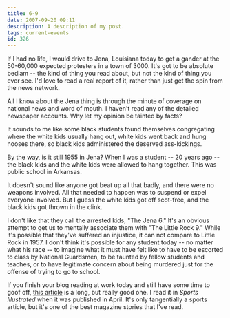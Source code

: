 ```yaml
---
title: 6-9
date: 2007-09-20 09:11
description: A description of my post.
tags: current-events
id: 326
---
```

If I had no life, I would drive to Jena, Louisiana today to get a gander at the 50-60,000 expected protesters in a town of 3000.  It's got to be absolute bedlam -- the kind of thing you read about, but not the kind of thing you ever see.  I'd love to read a real report of it, rather than just get the spin from the news network.

All I know about the Jena thing is through the minute of coverage on national news and word of mouth.  I haven't read any of the detailed newspaper accounts.  Why let my opinion be tainted by facts?

It sounds to me like some black students found themselves congregating where the white kids usually hang out, white kids went back and hung nooses there, so black kids administered the deserved ass-kickings.  

By the way, is it still 1955 in Jena?  When I was a student -- 20 years ago -- the black kids and the white kids were allowed to hang together.  This was public school in Arkansas.

It doesn't sound like anyone got beat up all that badly, and there were no weapons involved.  All that needed to happen was to suspend or expel everyone involved.  But I guess the white kids got off scot-free, and the black kids got thrown in the clink.  

I don't like that they call the arrested kids, "The Jena 6."  It's an obvious attempt to get us to mentally associate them with "The Little Rock 9."  While it's possible that they've suffered an injustice, it can not compare to Little Rock in 1957.  I don't think it's possible for any student today -- no  matter what his race -- to imagine what it must have felt like to have to be escorted to class by National Guardsmen, to be taunted by fellow students and teaches, or to have legitimate concern about being murdered just for the offense of trying to go to school.

If you finish your blog reading at work today and still have some time to goof off, <a href="http://sportsillustrated.cnn.com/2007/writers/the_bonus/04/05/little.rock0409/2.html" target="_blank">this article</a> is a long, but really good one.  I read it in *Sports Illustrated* when it was published in April.  It's only tangentially a sports article, but it's one of the best magazine stories that I've read.

